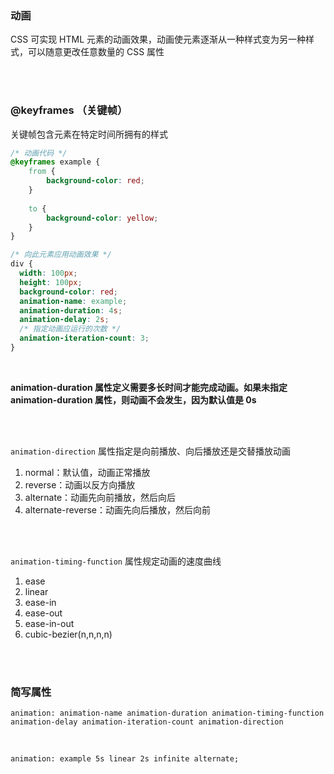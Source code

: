 ### 动画

CSS 可实现 HTML 元素的动画效果，动画使元素逐渐从一种样式变为另一种样式，可以随意更改任意数量的 CSS 属性

<br>

<br>


### @keyframes （关键帧）

关键帧包含元素在特定时间所拥有的样式

```css
/* 动画代码 */
@keyframes example {
    from {
        background-color: red;
    }
    
    to {
        background-color: yellow;
    }
}

/* 向此元素应用动画效果 */
div {
  width: 100px;
  height: 100px;
  background-color: red;
  animation-name: example;
  animation-duration: 4s;
  animation-delay: 2s;
  /* 指定动画应运行的次数 */
  animation-iteration-count: 3;
}
```

<br>

**animation-duration 属性定义需要多长时间才能完成动画。如果未指定 animation-duration 属性，则动画不会发生，因为默认值是 0s**

<br>

<br>

```animation-direction``` 属性指定是向前播放、向后播放还是交替播放动画

1. normal：默认值，动画正常播放
2. reverse：动画以反方向播放
3. alternate：动画先向前播放，然后向后
4. alternate-reverse：动画先向后播放，然后向前


<br>

<br>

```animation-timing-function``` 属性规定动画的速度曲线

1. ease
2. linear
3. ease-in
4. ease-out
5. ease-in-out
6. cubic-bezier(n,n,n,n)


<br>

<br>


### 简写属性

```animation: animation-name animation-duration animation-timing-function animation-delay animation-iteration-count animation-direction```

<br>

```animation: example 5s linear 2s infinite alternate;```